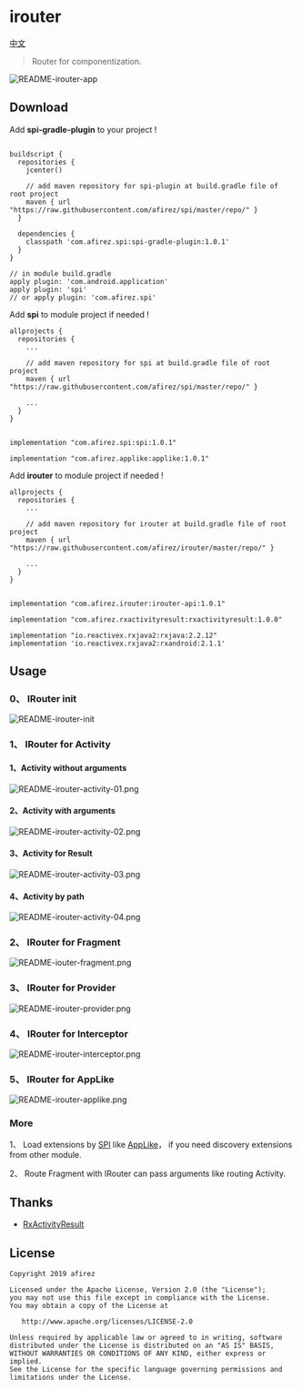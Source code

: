 # irouter

[中文](README_CN.md)
> Router for componentization.

![README-irouter-app](https://raw.githubusercontent.com/afirez/images/master/vscode/README-irouter-app)

## Download

Add **spi-gradle-plugin** to your project !

```

buildscript {
  repositories {
    jcenter()

    // add maven repository for spi-plugin at build.gradle file of root project
    maven { url "https://raw.githubusercontent.com/afirez/spi/master/repo/" }
  }

  dependencies {
    classpath 'com.afirez.spi:spi-gradle-plugin:1.0.1'
  }
}

// in module build.gradle
apply plugin: 'com.android.application'
apply plugin: 'spi' 
// or apply plugin: 'com.afirez.spi'

```

Add **spi** to module project if needed !
```
allprojects {
  repositories {
    ...

    // add maven repository for spi at build.gradle file of root project
    maven { url "https://raw.githubusercontent.com/afirez/spi/master/repo/" }

    ...
  }
}
```


```

implementation "com.afirez.spi:spi:1.0.1"

implementation "com.afirez.applike:applike:1.0.1"

```

Add **irouter** to module project if needed !

```
allprojects {
  repositories {
    ...

    // add maven repository for irouter at build.gradle file of root project
    maven { url "https://raw.githubusercontent.com/afirez/irouter/master/repo/" }

    ...
  }
}

```

```

implementation "com.afirez.irouter:irouter-api:1.0.1"

implementation "com.afirez.rxactivityresult:rxactivityresult:1.0.0"

implementation "io.reactivex.rxjava2:rxjava:2.2.12"
implementation 'io.reactivex.rxjava2:rxandroid:2.1.1'

```

## Usage

### 0、 IRouter init

![README-irouter-init](https://raw.githubusercontent.com/afirez/images/master/vscode/README-irouter-init)

### 1、 IRouter for Activity

#### 1、Activity without arguments

![README-irouter-activity-01.png](https://raw.githubusercontent.com/afirez/images/master/vscode/README-irouter-activity-01.png)

#### 2、Activity with arguments

![README-irouter-activity-02.png](https://raw.githubusercontent.com/afirez/images/master/vscode/README-irouter-activity-02.png)

#### 3、Activity for Result

![README-irouter-activity-03.png](https://raw.githubusercontent.com/afirez/images/master/vscode/README-irouter-activity-03.png)

#### 4、Activity by path

![README-irouter-activity-04.png](https://raw.githubusercontent.com/afirez/images/master/vscode/README-irouter-activity-04.png)

### 2、 IRouter for Fragment

![README-iouter-fragment.png](https://raw.githubusercontent.com/afirez/images/master/vscode/README-iouter-fragment.png)

### 3、 IRouter for Provider

![README-irouter-provider.png](https://raw.githubusercontent.com/afirez/images/master/vscode/README-irouter-provider.png)

### 4、 IRouter for Interceptor

![README-irouter-interceptor.png](https://raw.githubusercontent.com/afirez/images/master/vscode/README-irouter-interceptor.png)

### 5、 IRouter for AppLike

![README-irouter-applike.png](https://raw.githubusercontent.com/afirez/images/master/vscode/README-irouter-applike.png)

### More

1、 Load extensions by [SPI](https://github.com/afirez/spi) like [AppLike](https://github.com/afirez/spi)， if you need discovery extensions from other module.

2、 Route Fragment with IRouter can pass arguments like routing Activity.

## Thanks

- [RxActivityResult](https://github.com/VictorAlbertos/RxActivityResult)

## License


    Copyright 2019 afirez

    Licensed under the Apache License, Version 2.0 (the "License");
    you may not use this file except in compliance with the License.
    You may obtain a copy of the License at

       http://www.apache.org/licenses/LICENSE-2.0

    Unless required by applicable law or agreed to in writing, software
    distributed under the License is distributed on an "AS IS" BASIS,
    WITHOUT WARRANTIES OR CONDITIONS OF ANY KIND, either express or implied.
    See the License for the specific language governing permissions and
    limitations under the License.